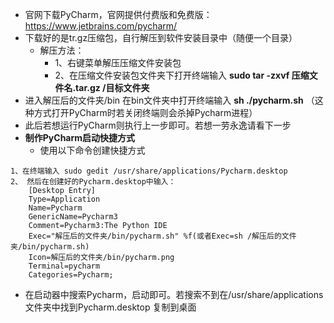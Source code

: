 - 官网下载PyCharm，官网提供付费版和免费版：
https://www.jetbrains.com/pycharm/
- 下载好的是tr.gz压缩包，自行解压到软件安装目录中（随便一个目录）
    - 解压方法：
        - 1、右键菜单解压压缩文件安装包
        - 2、在压缩文件安装包文件夹下打开终端输入
    **sudo tar -zxvf 压缩文件名.tar.gz /目标文件夹**
- 进入解压后的文件夹/bin   在bin文件夹中打开终端输入  **sh ./pycharm.sh**
（这种方式打开PyCharm时若关闭终端则会杀掉Pycharm进程）
- 此后若想运行PyCharm则执行上一步即可。若想一劳永逸请看下一步
- **制作PyCharm启动快捷方式**
    - 使用以下命令创建快捷方式
```
1、在终端输入 sudo gedit /usr/share/applications/Pycharm.desktop 
2、 然后在创建好的Pycharm.desktop中输入：
    [Desktop Entry]  
    Type=Application  
    Name=Pycharm  
    GenericName=Pycharm3  
    Comment=Pycharm3:The Python IDE  
    Exec="解压后的文件夹/bin/pycharm.sh" %f(或者Exec=sh /解压后的文件夹/bin/pycharm.sh)  
    Icon=解压后的文件夹/bin/pycharm.png  
    Terminal=pycharm  
    Categories=Pycharm; 
```
- 在启动器中搜索Pycharm，启动即可。若搜索不到在/usr/share/applications文件夹中找到Pycharm.desktop 复制到桌面

